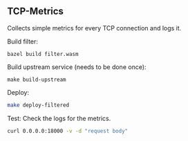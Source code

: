 ## TCP-Metrics

Collects simple metrics for every TCP connection and logs it.

Build filter:

```shell
bazel build filter.wasm
```

Build upstream service (needs to be done once):

```shell
make build-upstream
```

Deploy:

```bash
make deploy-filtered
```

Test: Check the logs for the metrics.

```bash
curl 0.0.0.0:18000 -v -d "request body"
```
